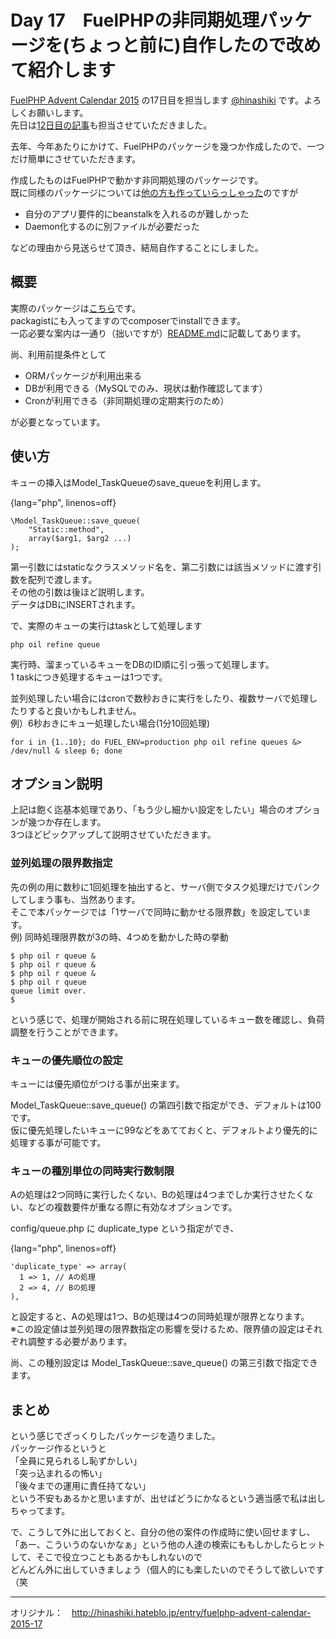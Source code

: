 # Day 17　FuelPHPの非同期処理パッケージを(ちょっと前に)自作したので改めて紹介します

[FuelPHP Advent Calendar 2015](http://qiita.com/advent-calendar/2015/fuelphp) の17日目を担当します [@hinashiki](https://github.com/hinashiki) です。よろしくお願いします。  
 先日は[12日目の記事](http://hinashiki.hateblo.jp/entry/fuelphp-advent-calendar-2015-12)も担当させていただきました。

去年、今年あたりにかけて、FuelPHPのパッケージを幾つか作成したので、一つだけ簡単にさせていただきます。

作成したものはFuelPHPで動かす非同期処理のパッケージです。  
 既に同様のパッケージについては[他の方も作っていらっしゃった](https://www.glpgs.com/e-blog/archives/221)のですが

-   自分のアプリ要件的にbeanstalkを入れるのが難しかった
-   Daemon化するのに別ファイルが必要だった

などの理由から見送らせて頂き、結局自作することにしました。  
  


## 概要

実際のパッケージは[こちら](https://github.com/hinashiki/fuelphp-queue)です。  
 packagistにも入ってますのでcomposerでinstallできます。  
 一応必要な案内は一通り（拙いですが）[README.md](https://github.com/hinashiki/fuelphp-queue/blob/master/README.md)に記載してあります。

尚、利用前提条件として

-   ORMパッケージが利用出来る
-   DBが利用できる（MySQLでのみ、現状は動作確認してます）
-   Cronが利用できる（非同期処理の定期実行のため）

が必要となっています。



## 使い方

キューの挿入はModel\_TaskQueueのsave\_queueを利用します。

{lang="php", linenos=off}
``` {.code .lang-php data-lang="php" data-unlink=""}
\Model_TaskQueue::save_queue(
    "Static::method",
    array($arg1, $arg2 ...)
);
```

第一引数にはstaticなクラスメソッド名を、第二引数には該当メソッドに渡す引数を配列で渡します。  
 その他の引数は後ほど説明します。  
 データはDBにINSERTされます。

で、実際のキューの実行はtaskとして処理します

``` {.code .lang-sh data-lang="sh" data-unlink=""}
php oil refine queue
```

実行時、溜まっているキューをDBのID順に引っ張って処理します。  
 1 taskにつき処理するキューは1つです。

並列処理したい場合にはcronで数秒おきに実行をしたり、複数サーバで処理したりすると良いかもしれません。  
 例）6秒おきにキュー処理したい場合(1分10回処理)

``` {.code .lang-sh data-lang="sh" data-unlink=""}
for i in {1..10}; do FUEL_ENV=production php oil refine queues &> /dev/null & sleep 6; done
```



## オプション説明

上記は飽く迄基本処理であり、「もう少し細かい設定をしたい」場合のオプションが幾つか存在します。  
 3つほどピックアップして説明させていただきます。  
  


### 並列処理の限界数指定

先の例の用に数秒に1回処理を抽出すると、サーバ側でタスク処理だけでパンクしてしまう事も、当然あります。  
 そこで本パッケージでは「1サーバで同時に動かせる限界数」を設定しています。  
 例) 同時処理限界数が3の時、4つめを動かした時の挙動

``` {.code .lang-sh data-lang="sh" data-unlink=""}
$ php oil r queue &
$ php oil r queue &
$ php oil r queue &
$ php oil r queue 
queue limit over.
$ 
```

という感じで、処理が開始される前に現在処理しているキュー数を確認し、負荷調整を行うことができます。



### キューの優先順位の設定

キューには優先順位がつける事が出来ます。

Model\_TaskQueue::save\_queue() の第四引数で指定ができ、デフォルトは100です。  
 仮に優先処理したいキューに99などをあてておくと、デフォルトより優先的に処理する事が可能です。



### キューの種別単位の同時実行数制限

Aの処理は2つ同時に実行したくない、Bの処理は4つまでしか実行させたくない、などの複数要件が重なる際に有効なオプションです。

config/queue.php に duplicate\_type という指定ができ、

{lang="php", linenos=off}
``` {.code .lang-php data-lang="php" data-unlink=""}
'duplicate_type' => array(
  1 => 1, // Aの処理
  2 => 4, // Bの処理
),
```

と設定すると、Aの処理は1つ、Bの処理は4つの同時処理が限界となります。  
 ※この設定値は並列処理の限界数指定の影響を受けるため、限界値の設定はそれぞれ調整する必要があります。

尚、この種別設定は Model\_TaskQueue::save\_queue() の第三引数で指定できます。  
  




## まとめ

という感じでざっくりしたパッケージを造りました。  
 パッケージ作るというと  
 「全員に見られるし恥ずかしい」  
 「突っ込まれるの怖い」  
 「後々までの運用に責任持てない」  
 という不安もあるかと思いますが、出せばどうにかなるという適当感で私は出しちゃってます。

で、こうして外に出しておくと、自分の他の案件の作成時に使い回せますし、  
 「あー、こういうのないかなぁ」という他の人達の検索にももしかしたらヒットして、そこで役立つこともあるかもしれないので  
 どんどん外に出していきましょう（個人的にも楽したいのでそうして欲しいです（笑

---
オリジナル：　<http://hinashiki.hateblo.jp/entry/fuelphp-advent-calendar-2015-17>
